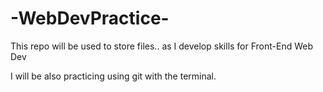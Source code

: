 # -WebDevPractice-

This repo will be used to store files.. as I develop skills for Front-End Web Dev

I will be also practicing using git with the terminal.
